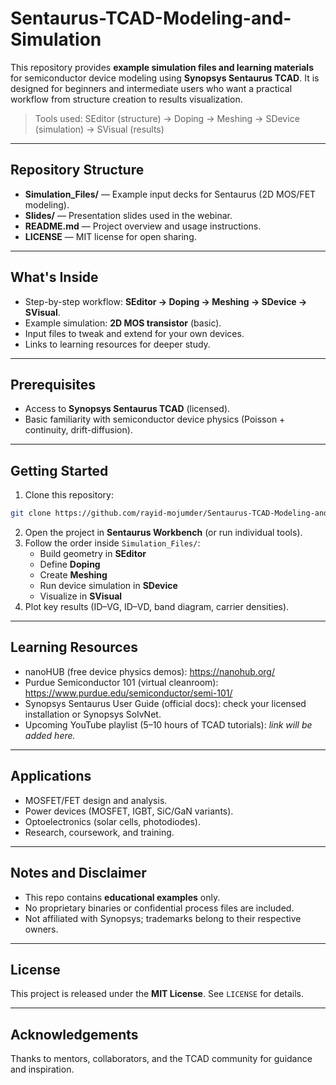# Sentaurus-TCAD-Modeling-and-Simulation

This repository provides **example simulation files and learning materials** for semiconductor device modeling using **Synopsys Sentaurus TCAD**. It is designed for beginners and intermediate users who want a practical workflow from structure creation to results visualization.

> Tools used: SEditor (structure) -> Doping -> Meshing -> SDevice (simulation) -> SVisual (results)

---

## Repository Structure
- **Simulation_Files/** — Example input decks for Sentaurus (2D MOS/FET modeling).
- **Slides/** — Presentation slides used in the webinar.
- **README.md** — Project overview and usage instructions.
- **LICENSE** — MIT license for open sharing.

---

## What's Inside
- Step-by-step workflow: **SEditor -> Doping -> Meshing -> SDevice -> SVisual**.
- Example simulation: **2D MOS transistor** (basic).
- Input files to tweak and extend for your own devices.
- Links to learning resources for deeper study.

---

## Prerequisites
- Access to **Synopsys Sentaurus TCAD** (licensed).  
- Basic familiarity with semiconductor device physics (Poisson + continuity, drift-diffusion).

---

## Getting Started
1) Clone this repository:
```bash
git clone https://github.com/rayid-mojumder/Sentaurus-TCAD-Modeling-and-Simulation.git
```
2) Open the project in **Sentaurus Workbench** (or run individual tools).  
3) Follow the order inside `Simulation_Files/`:
   - Build geometry in **SEditor**
   - Define **Doping**
   - Create **Meshing**
   - Run device simulation in **SDevice**
   - Visualize in **SVisual**
4) Plot key results (ID–VG, ID–VD, band diagram, carrier densities).

---

## Learning Resources
- nanoHUB (free device physics demos): https://nanohub.org/
- Purdue Semiconductor 101 (virtual cleanroom): https://www.purdue.edu/semiconductor/semi-101/
- Synopsys Sentaurus User Guide (official docs): check your licensed installation or Synopsys SolvNet.
- Upcoming YouTube playlist (5–10 hours of TCAD tutorials): *link will be added here.*

---

## Applications
- MOSFET/FET design and analysis.
- Power devices (MOSFET, IGBT, SiC/GaN variants).
- Optoelectronics (solar cells, photodiodes).
- Research, coursework, and training.

---

## Notes and Disclaimer
- This repo contains **educational examples** only.  
- No proprietary binaries or confidential process files are included.  
- Not affiliated with Synopsys; trademarks belong to their respective owners.

---

## License
This project is released under the **MIT License**. See `LICENSE` for details.

---

## Acknowledgements
Thanks to mentors, collaborators, and the TCAD community for guidance and inspiration.
